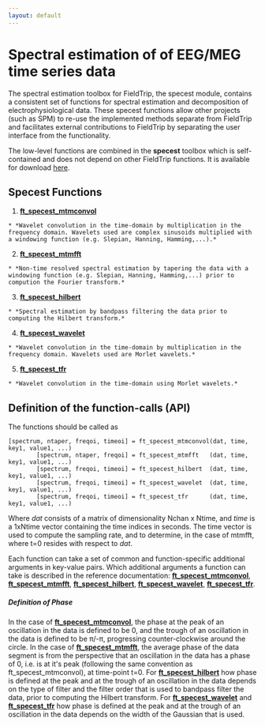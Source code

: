 ```yaml
---
layout: default
---
```


# Spectral estimation of of EEG/MEG time series data

The spectral estimation toolbox for FieldTrip, the specest module, contains a consistent set of functions for spectral estimation and decomposition of electrophysiological data. These specest functions allow other projects (such as SPM) to re-use the implemented methods separate from FieldTrip and facilitates external contributions to FieldTrip by separating the user interface from the functionality.

The low-level functions are combined in the **specest** toolbox which is self-contained and does not depend on other FieldTrip functions. It is available for download [here](ftp://ftp.fieldtriptoolbox.org/pub/fieldtrip/modules/).
##  Specest Functions

 1.  **[ft_specest_mtmconvol](/reference/ft_specest_mtmconvol)**

    * *Wavelet convolution in the time-domain by multiplication in the frequency domain. Wavelets used are complex sinusoids multiplied with a windowing function (e.g. Slepian, Hanning, Hamming,...).*
 2.  **[ft_specest_mtmfft](/reference/ft_specest_mtmfft)**

    * *Non-time resolved spectral estimation by tapering the data with a windowing function (e.g. Slepian, Hanning, Hamming,...) prior to compution the Fourier transform.*
 3.  **[ft_specest_hilbert](/reference/ft_specest_hilbert)**

    * *Spectral estimation by bandpass filtering the data prior to computing the Hilbert transform.*
 4.  **[ft_specest_wavelet](/reference/ft_specest_wavelet)**

    * *Wavelet convolution in the time-domain by multiplication in the frequency domain. Wavelets used are Morlet wavelets.*
 5.  **[ft_specest_tfr](/reference/ft_specest_tfr)**

    * *Wavelet convolution in the time-domain using Morlet wavelets.*


## Definition of the function-calls (API)

The functions should be called as

	
	[spectrum, ntaper, freqoi, timeoi] = ft_specest_mtmconvol(dat, time, key1, value1, ...)
	        [spectrum, ntaper, freqoi] = ft_specest_mtmfft   (dat, time, key1, value1, ...)
	        [spectrum, freqoi, timeoi] = ft_specest_hilbert  (dat, time, key1, value1, ...)
	        [spectrum, freqoi, timeoi] = ft_specest_wavelet  (dat, time, key1, value1, ...)
	        [spectrum, freqoi, timeoi] = ft_specest_tfr      (dat, time, key1, value1, ...)


Where *dat* consists of a matrix of dimensionality Nchan x Ntime, and *time* is a 1xNtime vector containing the time indices in seconds. The time vector is used to compute the sampling rate, and to determine, in the case of mtmfft, where t=0 resides with respect to *dat*. 

Each function can take a set of common and function-specific additional arguments in key-value pairs. Which additional arguments a function can take is described in the reference documentation: **[ft_specest_mtmconvol](/reference/ft_specest_mtmconvol)**, **[ft_specest_mtmfft](/reference/ft_specest_mtmfft)**, **[ft_specest_hilbert](/reference/ft_specest_hilbert)**, **[ft_specest_wavelet](/reference/ft_specest_wavelet)**, **[ft_specest_tfr](/reference/ft_specest_tfr)**. 

##### Definition of Phase

In the case of **[ft_specest_mtmconvol](/reference/ft_specest_mtmconvol)**, the phase at the peak of an oscillation in the data is defined to be 0, and the trough of an oscillation in the data is defined to be π/-π, progressing counter-clockwise around the circle.
 In the case of **[ft_specest_mtmfft](/reference/ft_specest_mtmfft)**, the average phase of the data segment is from the perspective that an oscillation in the data has a phase of 0, i.e. is at it's peak (following the same convention as ft_specest_mtmconvol), at time-point t=0.
 For **[ft_specest_hilbert](/reference/ft_specest_hilbert)** how phase is defined at the peak and at the trough of an oscillation in the data depends on the type of filter and the filter order that is used to bandpass filter the data, prior to computing the Hilbert transform.
 For **[ft_specest_wavelet](/reference/ft_specest_wavelet)** and **[ft_specest_tfr](/reference/ft_specest_tfr)** how phase is defined at the peak and at the trough of an oscillation in the data depends on the width of the Gaussian that is used. 







